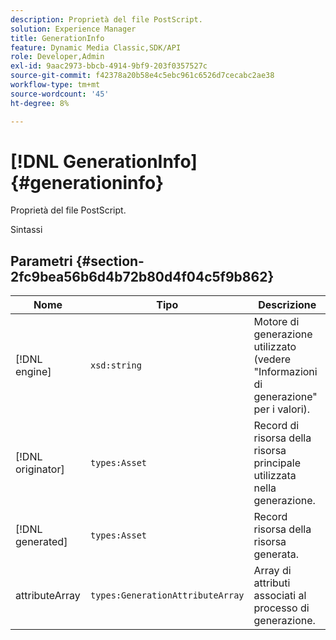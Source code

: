 ```yaml
---
description: Proprietà del file PostScript.
solution: Experience Manager
title: GenerationInfo
feature: Dynamic Media Classic,SDK/API
role: Developer,Admin
exl-id: 9aac2973-bbcb-4914-9bf9-203f0357527c
source-git-commit: f42378a20b58e4c5ebc961c6526d7cecabc2ae38
workflow-type: tm+mt
source-wordcount: '45'
ht-degree: 8%

---
```


# [!DNL GenerationInfo]{#generationinfo}

Proprietà del file PostScript.

Sintassi

## Parametri {#section-2fc9bea56b6d4b72b80d4f04c5f9b862}

| Nome | Tipo | Descrizione |
|---|---|---|
| [!DNL engine] | `xsd:string` | Motore di generazione utilizzato (vedere &quot;Informazioni di generazione&quot; per i valori). |
| [!DNL originator] | `types:Asset` | Record di risorsa della risorsa principale utilizzata nella generazione. |
| [!DNL generated] | `types:Asset` | Record risorsa della risorsa generata. |
| attributeArray | `types:GenerationAttributeArray` | Array di attributi associati al processo di generazione. |
